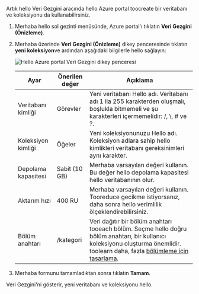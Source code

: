 Artık hello Veri Gezgini aracında hello Azure portal toocreate bir veritabanı ve koleksiyonu da kullanabilirsiniz. 

1. Merhaba hello sol gezinti menüsünde, Azure portal'ı tıklatın **Veri Gezgini (Önizleme)**. 

2. Merhaba üzerinde **Veri Gezgini (Önizleme)** dikey penceresinde tıklatın **yeni koleksiyon**ve ardından aşağıdaki bilgilerle hello sağlayın:

    ![Hello Azure portal Veri Gezgini dikey penceresi](./media/cosmos-db-create-collection/azure-cosmosdb-data-explorer.png)

    Ayar|Önerilen değer|Açıklama
    ---|---|---
    Veritabanı kimliği|Görevler|Yeni veritabanı Hello adı. Veritabanı adı 1 ila 255 karakterden oluşmalı, boşlukla bitmemeli ve şu karakterleri içermemelidir: /, \\, # ve ?.
    Koleksiyon kimliği|Öğeler|Yeni koleksiyonunuzu Hello adı. Koleksiyon adlara sahip hello kimlikleri veritabanı gereksinimleri aynı karakter.
    Depolama kapasitesi| Sabit (10 GB)|Merhaba varsayılan değeri kullanın. Bu değer hello depolama kapasitesi hello veritabanının olur.
    Aktarım hızı|400 RU|Merhaba varsayılan değeri kullanın. Tooreduce gecikme istiyorsanız, daha sonra hello verimlilik ölçeklendirebilirsiniz.
    Bölüm anahtarı|/kategori|Veri dağıtır bir bölüm anahtarı tooeach bölüm. Seçme hello doğru bölüm anahtarı, bir kullanıcı koleksiyonu oluşturma önemlidir. toolearn daha, fazla [bölümleme için tasarlama](../articles/cosmos-db/partition-data.md#designing-for-partitioning).    
3. Merhaba formunu tamamladıktan sonra tıklatın **Tamam**.

Veri Gezgini'ni gösterir, yeni veritabanı ve koleksiyonu hello. 
